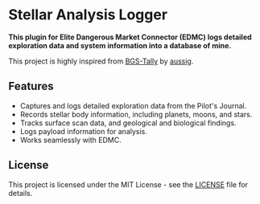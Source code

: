 # Stellar Analysis Logger

**This plugin for Elite Dangerous Market Connector (EDMC) logs detailed exploration data and system information into a database of mine.**

This project is highly inspired from [BGS-Tally](https://github.com/aussig/BGS-Tally) by [aussig](https://github.com/aussig).

## Features

- Captures and logs detailed exploration data from the Pilot's Journal.
- Records stellar body information, including planets, moons, and stars.
- Tracks surface scan data, and geological and biological findings.
- Logs payload information for analysis.
- Works seamlessly with EDMC.

## License

This project is licensed under the MIT License - see the [LICENSE](LICENSE) file for details.

